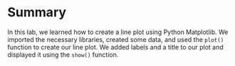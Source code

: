 # Summary

In this lab, we learned how to create a line plot using Python Matplotlib. We imported the necessary libraries, created some data, and used the `plot()` function to create our line plot. We added labels and a title to our plot and displayed it using the `show()` function.
